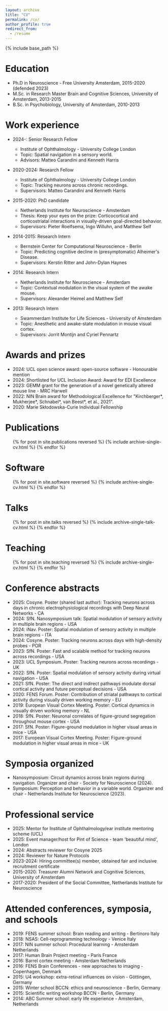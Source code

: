 ```yaml
---
layout: archive
title: "CV"
permalink: /cv/
author_profile: true
redirect_from:
  - /resume
---
```


{% include base_path %}

Education
======
* Ph.D in Neuroscience - Free University Amsterdam, 2015-2020 (defended 2023)
* M.Sc. in Research Master Brain and Cognitive Sciences, University of Amsterdam, 2013-2015
* B.Sc. in Psychobiology, University of Amsterdam, 2010-2013

Work experience
======
* 2024-: Senior Research Fellow
  * Institute of Ophthalmology - University College London
  * Topic: Spatial navigation in a sensory world.
  * Advisors: Matteo Carandini and Kenneth Harris

* 2020-2024: Research Fellow
  * Institute of Ophthalmology - University College London
  * Topic: Tracking neurons across chronic recordings.
  * Supervisors: Matteo Carandini and Kenneth Harris

* 2015-2020: PhD candidate
  * Netherlands Institute for Neuroscience - Amsterdam
  * Thesis: Keep your eyes on the prize: Corticocortical and corticostriatal interactions in visually-driven goal-directed behavior.
  * Supervisors: Pieter Roelfsema, Ingo Willuhn, and Matthew Self

* 2014-2015: Research Intern
  * Bernstein Center for Computational Neuroscience - Berlin
  * Topic: Predicting cognitive decline in (presymptomatic) Alheimer's Disease.
  * Supervisors: Kerstin Ritter and John-Dylan Haynes

* 2014: Research Intern
  * Netherlands Institute for Neuroscience - Amsterdam
  * Topic: Contextual modulation in the visual system of the awake mouse.
  * Supervisors: Alexander Heimel and Matthew Self

* 2013: Research Intern
  * Swammerdam Institute for Life Sciences - University of Amsterdam
  * Topic: Anesthetic and awake-state modulation in mouse visual cortex.
  * Supervisors: Jorrit Montijn and Cyriel Pennartz

  
Awards and prizes
======
* 2024: UCL open science award: open-source software - Honourable mention
* 2024: Shortlisted for UCL Inclusion Award: Award for EDI Excellence
* 2023: GEMM grant for the generation of a novel genetically altered mouse line - MRC Harwell
* 2022: NIN Brain award for Methodological Excellence for "Kirchberger*, Mukherjee*, Schnabel*, van Beest*, et al., 2021".
* 2020: Marie Skłodowska-Curie Individual Fellowship 

Publications
======
  <ul>{% for post in site.publications reversed %}
    {% include archive-single-cv.html %}
  {% endfor %}</ul>

Software
======
  <ul>{% for post in site.software reversed %}
    {% include archive-single-cv.html %}
  {% endfor %}</ul>

  
Talks
======
  <ul>{% for post in site.talks reversed %}
    {% include archive-single-talk-cv.html  %}
  {% endfor %}</ul>
  
Teaching
======
  <ul>{% for post in site.teaching reversed %}
    {% include archive-single-cv.html %}
  {% endfor %}</ul>


Conference abstracts
======
* 2025: Cosyne. Poster (shared last author): Tracking neurons across days in chronic electrophysiological recordings with Deep Neural Networks - CA
* 2024: SfN. Nanosymposium talk: Spatial modulation of sensory activity in multiple brain regions - USA
* 2024: iNav. Poster: Spatial modulation of sensory activity in multiple brain regions - ITA
* 2024: Cosyne. Poster: Tracking neurons across days with high-density probes - POR
* 2023: SfN. Poster: Fast and scalable method for tracking neurons across recordings - USA
* 2023: UCL Symposium. Poster: Tracking neurons across recordings - UK
* 2022: SfN. Poster: Spatial modulation of sensory activity during virtual navigation - USA
* 2021: SfN. Poster: The direct and indirect pathways modulate dorsal cortical activity and future perceptual decisions - USA
* 2020: FENS Forum. Poster: Contribution of striatal pathways to cortical activity during visually driven working memory - EU
* 2019: European Visual Cortex Meeting. Poster: Cortical dynamics in visually driven working memory - NL
* 2018: SfN. Poster: Neuronal correlates of figure-ground segregation throughout mouse cortex - USA
* 2017: SfN. Poster: Figure-ground modulation in higher visual areas in mice - USA
* 2017: European Visual Cortex Meeting. Poster: Figure-ground modulation in higher visual areas in mice - UK
  
Symposia organized
======
* Nanosymposium: Circuit dynamics across brain regions during navigation. Organizer and chair - Society for Neuroscience (2024).
* Symposium: Perception and behavior in a variable world. Organizer and chair - Netherlands Institute for Neuroscience (2023).

Professional service
======
* 2025: Mentor for Institute of Ophthalmology/ear institute mentoring scheme (UCL)
* 2025: Event manager/host for Pint of Science - team 'beautiful mind', London
* 2024: Abstracts reviewer for Cosyne 2025
* 2024: Reviewer for Nature Protocols
* 2023-2024: Hiring committee(s) member, obtained fair and inclusive recruitment certificate
* 2015-2020: Treasurer Alumni Network and Cognitive Sciences, University of Amsterdam
* 2017-2020: President of the Social Committee, Netherlands Institute for Neuroscience

Attended conferences, symposia, and schools
======
* 2019: FENS summer school: Brain reading and writing - Bertinoro Italy
* 2018: NSAS: Cell-reprogramming technology - Venice Italy
* 2017: NIN summer school: Procedural learning - Amsterdam Netherlands
* 2017: Human Brain Project meeting - Paris France
* 2016: Barrel cortex meeting - Amsterdam Netherlands
* 2016: FENS Brain Conferences - new approaches to imaging - Copenhagen, Denmark
* 2015: U4 workshop: extra-retinal influences on vision - Göttingen, Germany
* 2015: Winter school BCCN: ethics and neuroscience - Berlin, Germany
* 2015: Scientific writing workshop BCCN - Berlin, Germany
* 2014: ABC Summer school: early life experience - Amsterdam, Netherlands

